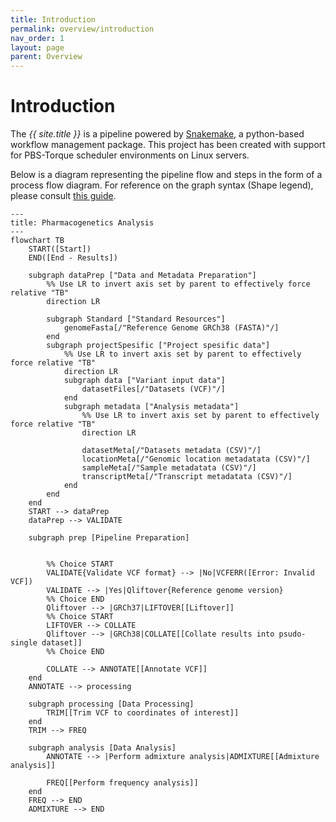 ```yaml
---
title: Introduction
permalink: overview/introduction
nav_order: 1
layout: page
parent: Overview
---
```


# Introduction
The <i>{{ site.title }}</i> is a pipeline powered by <a href="https://snakemake.readthedocs.io/" target="_blank">Snakemake</a>, a python-based workflow management package. This project has been created with support for PBS-Torque scheduler environments on Linux servers.

Below is a diagram representing the pipeline flow and steps in the form of a process flow diagram. For reference on the graph syntax (Shape legend), please consult [this guide](https://www.bbc.co.uk/bitesize/guides/znv3rwx/revision/2).

```mermaid
---
title: Pharmacogenetics Analysis
---
flowchart TB
    START([Start])
    END([End - Results])

    subgraph dataPrep ["Data and Metadata Preparation"]
        %% Use LR to invert axis set by parent to effectively force relative "TB"
        direction LR

        subgraph Standard ["Standard Resources"]
            genomeFasta[/"Reference Genome GRCh38 (FASTA)"/]
        end
        subgraph projectSpesific ["Project spesific data"]
            %% Use LR to invert axis set by parent to effectively force relative "TB"
            direction LR
            subgraph data ["Variant input data"]
                datasetFiles[/"Datasets (VCF)"/]
            end
            subgraph metadata ["Analysis metadata"]
                %% Use LR to invert axis set by parent to effectively force relative "TB"
                direction LR

                datasetMeta[/"Datasets metadata (CSV)"/]
                locationMeta[/"Genomic location metadatata (CSV)"/]
                sampleMeta[/"Sample metadatata (CSV)"/]
                transcriptMeta[/"Transcript metadatata (CSV)"/]
            end
        end
    end
    START --> dataPrep
    dataPrep --> VALIDATE

    subgraph prep [Pipeline Preparation]


        %% Choice START
        VALIDATE{Validate VCF format} --> |No|VCFERR([Error: Invalid VCF])
        VALIDATE --> |Yes|Qliftover{Reference genome version}
        %% Choice END
        Qliftover --> |GRCh37|LIFTOVER[[Liftover]]
        %% Choice START
        LIFTOVER --> COLLATE
        Qliftover --> |GRCh38|COLLATE[[Collate results into psudo-single dataset]]
        %% Choice END

        COLLATE --> ANNOTATE[[Annotate VCF]]
    end
    ANNOTATE --> processing

    subgraph processing [Data Processing]
        TRIM[[Trim VCF to coordinates of interest]]
    end
    TRIM --> FREQ

    subgraph analysis [Data Analysis]
        ANNOTATE --> |Perform admixture analysis|ADMIXTURE[[Admixture analysis]]

        FREQ[[Perform frequency analysis]]
    end
    FREQ --> END
    ADMIXTURE --> END
```